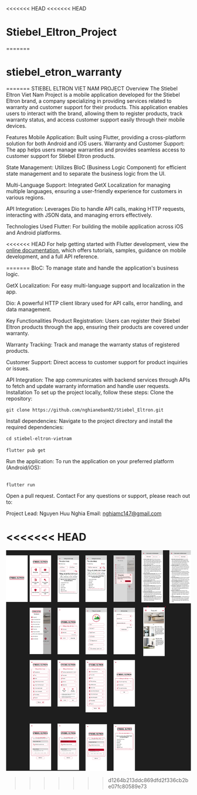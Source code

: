 <<<<<<< HEAD
<<<<<<< HEAD
# Stiebel_Eltron_Project
=======
# stiebel_etron_warranty
=======
STIEBEL ELTRON VIET NAM PROJECT
Overview
The Stiebel Eltron Viet Nam Project is a mobile application developed for the Stiebel Eltron brand, a company specializing in providing services related to warranty and customer support for their products. This application enables users to interact with the brand, allowing them to register products, track warranty status, and access customer support easily through their mobile devices.

Features
Mobile Application: Built using Flutter, providing a cross-platform solution for both Android and iOS users.
Warranty and Customer Support: The app helps users manage warranties and provides seamless access to customer support for Stiebel Eltron products.

State Management: Utilizes BloC (Business Logic Component) for efficient state management and to separate the business logic from the UI.

Multi-Language Support: Integrated GetX Localization for managing multiple languages, ensuring a user-friendly experience for customers in various regions.

API Integration: Leverages Dio to handle API calls, making HTTP requests, interacting with JSON data, and managing errors effectively.

Technologies Used
Flutter: For building the mobile application across iOS and Android platforms.

<<<<<<< HEAD
For help getting started with Flutter development, view the
[online documentation](https://docs.flutter.dev/), which offers tutorials,
samples, guidance on mobile development, and a full API reference.


=======
BloC: To manage state and handle the application's business logic.

GetX Localization: For easy multi-language support and localization in the app.

Dio: A powerful HTTP client library used for API calls, error handling, and data management.

Key Functionalities
Product Registration: Users can register their Stiebel Eltron products through the app, ensuring their products are covered under warranty.

Warranty Tracking: Track and manage the warranty status of registered products.

Customer Support: Direct access to customer support for product inquiries or issues.

API Integration: The app communicates with backend services through APIs to fetch and update warranty information and handle user requests.
Installation
To set up the project locally, follow these steps:
Clone the repository:
````
git clone https://github.com/nghianeban02/Stiebel_Eltron.git
````

Install dependencies:
Navigate to the project directory and install the required dependencies:
````
cd stiebel-eltron-vietnam

flutter pub get
````

Run the application: To run the application on your preferred platform (Android/iOS):
````

flutter run
````

Open a pull request.
Contact
For any questions or support, please reach out to:

Project Lead: Nguyen Huu Nghia
Email: nghiamc147@gmail.com

<<<<<<< HEAD
=======
![Alt text](lib/Stiebel%20Eltron%20Project.png)
>>>>>>> d1264b213ddc869dfd2f336cb2be07fc80589e73

